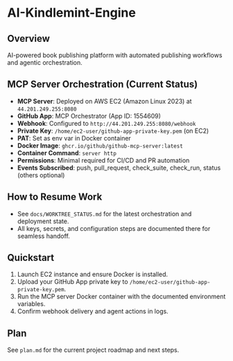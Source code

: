 # AI-Kindlemint-Engine

## Overview
AI-powered book publishing platform with automated publishing workflows and agentic orchestration.

## MCP Server Orchestration (Current Status)
- **MCP Server**: Deployed on AWS EC2 (Amazon Linux 2023) at `44.201.249.255:8080`
- **GitHub App**: MCP Orchestrator (App ID: 1554609)
- **Webhook**: Configured to `http://44.201.249.255:8080/webhook`
- **Private Key**: `/home/ec2-user/github-app-private-key.pem` (on EC2)
- **PAT**: Set as env var in Docker container
- **Docker Image**: `ghcr.io/github/github-mcp-server:latest`
- **Container Command**: `server http`
- **Permissions**: Minimal required for CI/CD and PR automation
- **Events Subscribed**: push, pull_request, check_suite, check_run, status (others optional)

## How to Resume Work
- See `docs/WORKTREE_STATUS.md` for the latest orchestration and deployment state.
- All keys, secrets, and configuration steps are documented there for seamless handoff.

## Quickstart
1. Launch EC2 instance and ensure Docker is installed.
2. Upload your GitHub App private key to `/home/ec2-user/github-app-private-key.pem`.
3. Run the MCP server Docker container with the documented environment variables.
4. Confirm webhook delivery and agent actions in logs.

## Plan
See `plan.md` for the current project roadmap and next steps.
